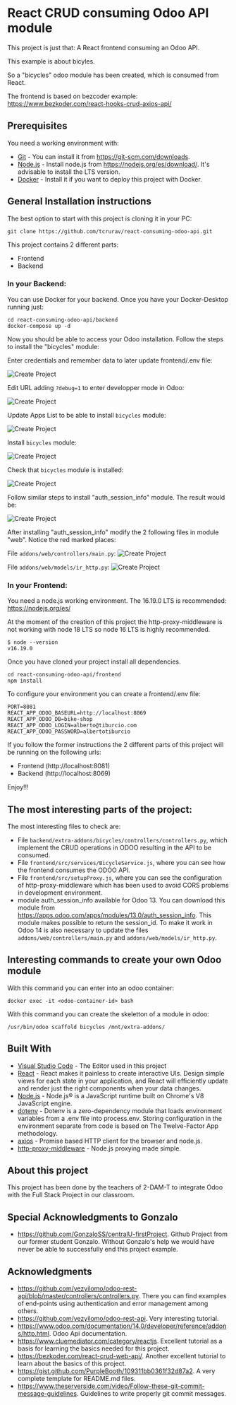 # React CRUD consuming Odoo API module

This project is just that: A React frontend consuming an Odoo API.

This example is about bicyles. 

So a "bicycles" odoo module has been created, which is consumed from React.

The frontend is based on bezcoder example:
https://www.bezkoder.com/react-hooks-crud-axios-api/

## Prerequisites

You need a working environment with:
* [Git](https://git-scm.com) - You can install it from https://git-scm.com/downloads.
* [Node.js](https://nodejs.org) - Install node.js from https://nodejs.org/es/download/. It's advisable to install the LTS version.
* [Docker](https://www.docker.com/) - Install it if you want to deploy this project with Docker.

## General Installation instructions

The best option to start with this project is cloning it in your PC:

```
git clone https://github.com/tcrurav/react-consuming-odoo-api.git
```

This project contains 2 different parts:
* Frontend
* Backend

### In your Backend:

You can use Docker for your backend. Once you have your Docker-Desktop running just:

```
cd react-consuming-odoo-api/backend
docker-compose up -d
```

Now you should be able to access your Odoo installation. Follow the steps to install the "bicycles" module:

Enter credentials and remember data to later update frontend/.env file:

![Create Project](/screenshots/2-starting-alt.png)

Edit URL adding `?debug=1` to enter developper mode in Odoo:

![Create Project](/screenshots/3-starting.png)

Update Apps List to be able to install `bicycles` module:

![Create Project](/screenshots/4-starting-alt.png)

Install `bicycles` module:

![Create Project](/screenshots/5-starting-alt.png)

Check that `bicycles` module is installed:

![Create Project](/screenshots/6-starting.png)

Follow similar steps to install "auth_session_info" module. The result would be:

![Create Project](/screenshots/6-y-medio-starting.png)

After installing "auth_session_info" modify the 2 following files in module "web". Notice the red marked places:

File `addons/web/controllers/main.py`:
![Create Project](/screenshots/7-web-controllers-main.py-alt.png)

File `addons/web/models/ir_http.py`:
![Create Project](/screenshots/8-web-models-ir_http.py-alt.png)

### In your Frontend:

You need a node.js working environment. The 16.19.0 LTS is recommended: https://nodejs.org/es/

At the moment of the creation of this project the http-proxy-middleware is not working with node 18 LTS so node 16 LTS is highly recommended.

```
$ node --version
v16.19.0
```

Once you have cloned your project install all dependencies.

```
cd react-consuming-odoo-api/frontend
npm install
```

To configure your environment you can create a frontend/.env file: 

```
PORT=8081
REACT_APP_ODOO_BASEURL=http://localhost:8069
REACT_APP_ODOO_DB=bike-shop
REACT_APP_ODOO_LOGIN=alberto@tiburcio.com
REACT_APP_ODOO_PASSWORD=albertotiburcio
```

If you follow the former instructions the 2 different parts of this project will be running on the following urls:
* Frontend (http://localhost:8081)
* Backend (http://localhost:8069)

Enjoy!!!

## The most interesting parts of the project:

The most interesting files to check are:
* File `backend/extra-addons/bicycles/controllers/controllers.py`, which implement the CRUD operations in ODOO resulting in the API to be consumed.
* File `frontend/src/services/BicycleService.js`, where you can see how the frontend consumes the ODOO API.
* File `frontend/src/setupProxy.js`, where you can see the configuration of http-proxy-middleware which has been used to avoid CORS problems in development environment.
* module auth_session_info available for Odoo 13. You can download this module from https://apps.odoo.com/apps/modules/13.0/auth_session_info. This module makes possible to return the session_id. To make it work in Odoo 14 is also necessary to update the files `addons/web/controllers/main.py` and `addons/web/models/ir_http.py`.

## Interesting commands to create your own Odoo module

With this command you can enter into an odoo container:

```
docker exec -it <odoo-container-id> bash
```

With this command you can create the skeletton of a module in odoo:
```
/usr/bin/odoo scaffold bicycles /mnt/extra-addons/
```

## Built With

* [Visual Studio Code](https://code.visualstudio.com/) - The Editor used in this project
* [React](https://reactjs.org/) - React makes it painless to create interactive UIs. Design simple views for each state in your application, and React will efficiently update and render just the right components when your data changes.
* [Node.js](https://nodejs.org/) - Node.js® is a JavaScript runtime built on Chrome's V8 JavaScript engine.
* [dotenv](https://www.npmjs.com/package/dotenv) - Dotenv is a zero-dependency module that loads environment variables from a .env file into process.env. Storing configuration in the environment separate from code is based on The Twelve-Factor App methodology.
* [axios](https://github.com/axios/axios) - Promise based HTTP client for the browser and node.js.
* [http-proxy-middleware](https://www.npmjs.com/package/http-proxy-middleware) - Node.js proxying made simple.

## About this project

This project has been done by the teachers of 2-DAM-T to integrate Odoo with the Full Stack Project in our classroom.

## Special Acknowledgments to Gonzalo

* https://github.com/GonzaloSS/centralU-firstProject. Github Project from our former student Gonzalo. Without Gonzalo's help we would have never be able to successfully end this project example.

## Acknowledgments

* https://github.com/yezyilomo/odoo-rest-api/blob/master/controllers/controllers.py. There you can find examples of end-points using authentication and error management among others.
* https://github.com/yezyilomo/odoo-rest-api. Very interesting tutorial.
* https://www.odoo.com/documentation/14.0/developer/reference/addons/http.html. Odoo Api documentation.
* https://www.cluemediator.com/category/reactjs. Excellent tutorial as a basis for learning the basics needed for this project.
* https://bezkoder.com/react-crud-web-api/. Another excellent tutorial to learn about the basics of this project.
* https://gist.github.com/PurpleBooth/109311bb0361f32d87a2. A very complete template for README.md files.
* https://www.theserverside.com/video/Follow-these-git-commit-message-guidelines. Guidelines to write properly git commit messages.